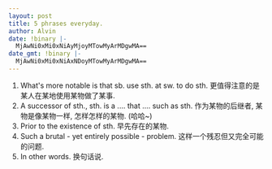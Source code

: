 ```yaml
---
layout: post
title: 5 phrases everyday.
author: Alvin
date: !binary |-
  MjAwNi0xMi0xNiAyMjoyMTowMyArMDgwMA==
date_gmt: !binary |-
  MjAwNi0xMi0xNiAxNDoyMTowMyArMDgwMA==
---
```

1. What's more notable is that sb. use sth. at sw. to do sth.
    更值得注意的是某人在某地使用某物做了某事.
2. A successor of sth., sth. is a .... that .... such as sth.
    作为某物的后继者, 某物是像某物一样, 怎样怎样的某物. (哈哈~)
3. Prior to the existence of sth.
    早先存在的某物.
4. Such a brutal - yet entirely possible - problem.
    这样一个残忍但又完全可能的问题.
5. In other words.
    换句话说.
